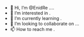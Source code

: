 - 👋 Hi, I’m @EnidRe ....
- 👀 I’m interested in .
- 🌱 I’m currently learning .
- 💞️ I’m looking to collaborate on ...
- 📫 How to reach me .

<!---
EnidRe/EnidRe is a ✨ special ✨ repository because its `README.md` (this file) appears on your GitHub profile.
You can click the Preview link to take a look at your changes.
--->
